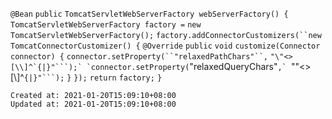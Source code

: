 
`@Bean`
 `public` `TomcatServletWebServerFactory webServerFactory() {`
 `TomcatServletWebServerFactory factory =` `new` `TomcatServletWebServerFactory();`
 `factory.addConnectorCustomizers(``new` `TomcatConnectorCustomizer() {`
 `@Override`
 `public` `void` `customize(Connector connector) {`
 `connector.setProperty(``"relaxedPathChars"``,` ``"\"<>[\\]^`{|}"```);`
 `connector.setProperty(``"relaxedQueryChars"``,` ``"\"<>[\\]^`{|}"```);`
 `}`
 `});`
 `return` `factory;`
 `}`

    Created at: 2021-01-20T15:09:10+08:00
    Updated at: 2021-01-20T15:09:10+08:00


